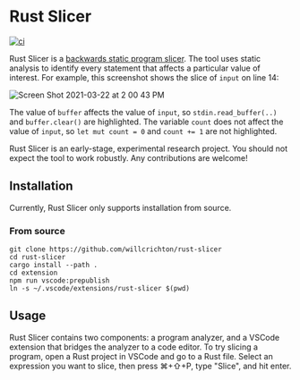 # Rust Slicer

[![ci](https://github.com/willcrichton/rust-slicer/actions/workflows/ci.yml/badge.svg)](https://github.com/willcrichton/rust-slicer/actions/workflows/ci.yml)

Rust Slicer is a [backwards static program slicer](https://en.wikipedia.org/wiki/Program_slicing). The tool uses static analysis to identify every statement that affects a particular value of interest. For example, this screenshot shows the slice of `input` on line 14:

![Screen Shot 2021-03-22 at 2 00 43 PM](https://user-images.githubusercontent.com/663326/112676422-a51ce300-8e25-11eb-9195-2d6072f074bf.png)

The value of `buffer` affects the value of `input`, so `stdin.read_buffer(..)` and `buffer.clear()` are highlighted. The variable `count` does not affect the value of `input`, so  `let mut count = 0` and `count += 1` are not highlighted. 

Rust Slicer is an early-stage, experimental research project. You should not expect the tool to work robustly. Any contributions are welcome!

## Installation

Currently, Rust Slicer only supports installation from source.

### From source

```
git clone https://github.com/willcrichton/rust-slicer
cd rust-slicer
cargo install --path .
cd extension
npm run vscode:prepublish
ln -s ~/.vscode/extensions/rust-slicer $(pwd)
```

## Usage

Rust Slicer contains two components: a program analyzer, and a VSCode extension that bridges the analyzer to a code editor. To try slicing a program, open a Rust project in VSCode and go to a Rust file. Select an expression you want to slice, then press ⌘+⇧+P, type "Slice", and hit enter. 
